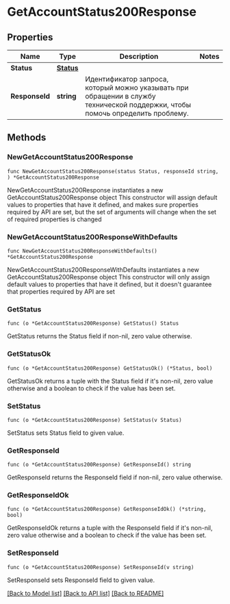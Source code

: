 # GetAccountStatus200Response

## Properties

Name | Type | Description | Notes
------------ | ------------- | ------------- | -------------
**Status** | [**Status**](Status.md) |  | 
**ResponseId** | **string** | Идентификатор запроса, который можно указывать при обращении в службу технической поддержки, чтобы помочь определить проблему. | 

## Methods

### NewGetAccountStatus200Response

`func NewGetAccountStatus200Response(status Status, responseId string, ) *GetAccountStatus200Response`

NewGetAccountStatus200Response instantiates a new GetAccountStatus200Response object
This constructor will assign default values to properties that have it defined,
and makes sure properties required by API are set, but the set of arguments
will change when the set of required properties is changed

### NewGetAccountStatus200ResponseWithDefaults

`func NewGetAccountStatus200ResponseWithDefaults() *GetAccountStatus200Response`

NewGetAccountStatus200ResponseWithDefaults instantiates a new GetAccountStatus200Response object
This constructor will only assign default values to properties that have it defined,
but it doesn't guarantee that properties required by API are set

### GetStatus

`func (o *GetAccountStatus200Response) GetStatus() Status`

GetStatus returns the Status field if non-nil, zero value otherwise.

### GetStatusOk

`func (o *GetAccountStatus200Response) GetStatusOk() (*Status, bool)`

GetStatusOk returns a tuple with the Status field if it's non-nil, zero value otherwise
and a boolean to check if the value has been set.

### SetStatus

`func (o *GetAccountStatus200Response) SetStatus(v Status)`

SetStatus sets Status field to given value.


### GetResponseId

`func (o *GetAccountStatus200Response) GetResponseId() string`

GetResponseId returns the ResponseId field if non-nil, zero value otherwise.

### GetResponseIdOk

`func (o *GetAccountStatus200Response) GetResponseIdOk() (*string, bool)`

GetResponseIdOk returns a tuple with the ResponseId field if it's non-nil, zero value otherwise
and a boolean to check if the value has been set.

### SetResponseId

`func (o *GetAccountStatus200Response) SetResponseId(v string)`

SetResponseId sets ResponseId field to given value.



[[Back to Model list]](../README.md#documentation-for-models) [[Back to API list]](../README.md#documentation-for-api-endpoints) [[Back to README]](../README.md)


